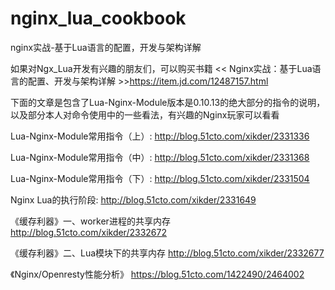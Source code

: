 # nginx_lua_cookbook
nginx实战-基于Lua语言的配置，开发与架构详解

如果对Ngx_Lua开发有兴趣的朋友们，可以购买书籍 << Nginx实战：基于Lua语言的配置、开发与架构详解 >>https://item.jd.com/12487157.html

下面的文章是包含了Lua-Nginx-Module版本是0.10.13的绝大部分的指令的说明，以及部分本人对命令使用中的一些看法，有兴趣的Nginx玩家可以看看

Lua-Nginx-Module常用指令（上）:
http://blog.51cto.com/xikder/2331336

Lua-Nginx-Module常用指令（中）:
http://blog.51cto.com/xikder/2331368

Lua-Nginx-Module常用指令（下）:
http://blog.51cto.com/xikder/2331504

Nginx Lua的执行阶段:
http://blog.51cto.com/xikder/2331649

《缓存利器》一、worker进程的共享内存
http://blog.51cto.com/xikder/2332672

《缓存利器》二、Lua模块下的共享内存
http://blog.51cto.com/xikder/2332677

《Nginx/Openresty性能分析》
https://blog.51cto.com/1422490/2464002

